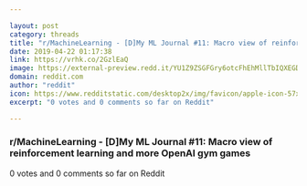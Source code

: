 ```yaml
---

layout: post
category: threads
title: "r/MachineLearning - [D]My ML Journal #11: Macro view of reinforcement learning and more OpenAI gym games"
date: 2019-04-22 01:17:38
link: https://vrhk.co/2GzlEaQ
image: https://external-preview.redd.it/YU1Z9ZSGFGry6otcFhEhMllTbIQXEGDMsGj7j4JN6bQ.jpg?auto=webp&s=ffd9eb41d6e7742d1c20004b1cdfa1c211bdc439
domain: reddit.com
author: "reddit"
icon: https://www.redditstatic.com/desktop2x/img/favicon/apple-icon-57x57.png
excerpt: "0 votes and 0 comments so far on Reddit"

---
```


### r/MachineLearning - [D]My ML Journal #11: Macro view of reinforcement learning and more OpenAI gym games

0 votes and 0 comments so far on Reddit